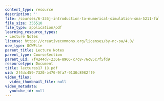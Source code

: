 ```yaml
---
content_type: resource
description: ''
file: /courses/6-336j-introduction-to-numerical-simulation-sma-5211-fall-2003/2f4dc4597320b4709fa79130c8982ff9_lectures17_18.pdf
file_size: 355510
file_type: application/pdf
learning_resource_types:
- Lecture Notes
license: https://creativecommons.org/licenses/by-nc-sa/4.0/
ocw_type: OCWFile
parent_title: Lecture Notes
parent_type: CourseSection
parent_uid: 7f4244d7-236a-8966-c7c8-76c85c7f5fd9
resourcetype: Document
title: lectures17_18.pdf
uid: 2f4dc459-7320-b470-9fa7-9130c8982ff9
video_files:
  video_thumbnail_file: null
video_metadata:
  youtube_id: null
---
```

